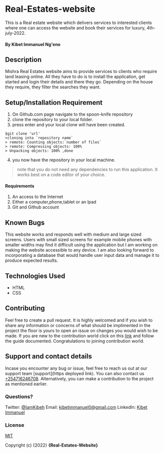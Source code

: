 # Real-Estates-website
This is a Real estate website which delivers services to interested clients where one can access the website and book their services for luxury, 4th-july-2022.
#### By **Kibet Immanuel Ng'eno**
## Description

Mishra Real Estates website aims to provide services to clients who require land leasing online. All they have to do is to install the application, get started and login their details and there they go. Depending on the house they require, they filter the searches they want.

## Setup/Installation Requirement

1. On Github.com page navigate to the spoon-knife repository
2. clone the repository to your local folder.
3. press enter and your local clone will have been created.

```
$git clone 'url'
>cloning into `repository name`
> remote: Counting objects:`number of files`
> remote: Compressing objects: 100%
> Unpacking objects: 100% ,done
```
4. you now have the repository in your local machine.
> note that you do not need any dependencies to run this application. It works best on a code editor of your choice.


#### Requirements
1. An access to the Internet
2. Either a computer,phone,tablet or an Ipad
3. Git and Github account
## Known Bugs

This website works and responds well with medium and large sized screens. Users with small sized screens for example mobile phones with smaller widths may find it difficult using the application but I am working on making the website accessible to any device. I am also looking forward to incorporating a database that would handle user input data and manage it to produce expected results.
## Technologies Used
- HTML
- CSS
## Contributing
Feel free to create a pull request. It is highly welcomed and if you wish to share any information or concerns of what should be implimented in the project the floor is yours to open an issue on changes you would wish to be made.
If you are new to the contribution world click on this [link](https://github.com/freeCodeCamp/how-to-contribute-to-open-source/blob/main/CONTRIBUTING.md) and follow the guide documented. Congratulations to joining contribution world. 
## Support and contact details

Incase you encounter any bug or issue, feel free to reach us out at our support team [support](https deployed link).
You can also contact us [+254716246708](tell:+254716246708). Alternatively, you can make a contribution to the project as mentioned earlier.
### Questions?
Twitter: [@IamKibeh](https://twitter.com/IamKibeh)
Email: [kibetimmanuel0@gmail.com]()
LinkedIn: [Kibet Immanuel]()
### License
[MIT](https://opensource.org/licenses/MIT)


Copyright (c) {2022} **{Real-Estates-Website}**
